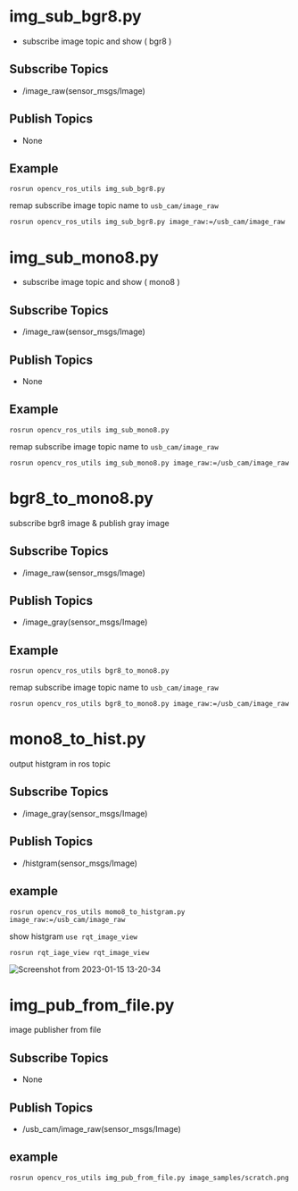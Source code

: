 

# img_sub_bgr8.py

- subscribe image topic and show ( bgr8 )

## Subscribe Topics

- /image_raw(sensor_msgs/Image)

## Publish Topics

- None

## Example

```
rosrun opencv_ros_utils img_sub_bgr8.py
```

remap subscribe image topic name to `usb_cam/image_raw`

```
rosrun opencv_ros_utils img_sub_bgr8.py image_raw:=/usb_cam/image_raw
```

# img_sub_mono8.py

- subscribe image topic and show ( mono8 )

## Subscribe Topics

- /image_raw(sensor_msgs/Image)

## Publish Topics

- None

## Example

```
rosrun opencv_ros_utils img_sub_mono8.py
```

remap subscribe image topic name to `usb_cam/image_raw`

```
rosrun opencv_ros_utils img_sub_mono8.py image_raw:=/usb_cam/image_raw
```

# bgr8_to_mono8.py

subscribe bgr8 image & publish gray image

## Subscribe Topics

- /image_raw(sensor_msgs/Image)

## Publish Topics

- /image_gray(sensor_msgs/Image)

## Example

```
rosrun opencv_ros_utils bgr8_to_mono8.py
```

remap subscribe image topic name to `usb_cam/image_raw`

```
rosrun opencv_ros_utils bgr8_to_mono8.py image_raw:=/usb_cam/image_raw
```

# mono8_to_hist.py

output histgram in ros topic

## Subscribe Topics

- /image_gray(sensor_msgs/Image)

## Publish Topics

- /histgram(sensor_msgs/Image)

## example

```
rosrun opencv_ros_utils momo8_to_histgram.py image_raw:=/usb_cam/image_raw
```

show histgram `use rqt_image_view` 

`rosrun rqt_iage_view rqt_image_view`

![Screenshot from 2023-01-15 13-20-34](https://user-images.githubusercontent.com/40942409/212522748-fbbc74d0-a2c2-40fa-a03e-b502bc465001.png)

# img_pub_from_file.py

image publisher from file

## Subscribe Topics

- None

## Publish Topics

- /usb_cam/image_raw(sensor_msgs/Image)

## example

```
rosrun opencv_ros_utils img_pub_from_file.py image_samples/scratch.png
```

